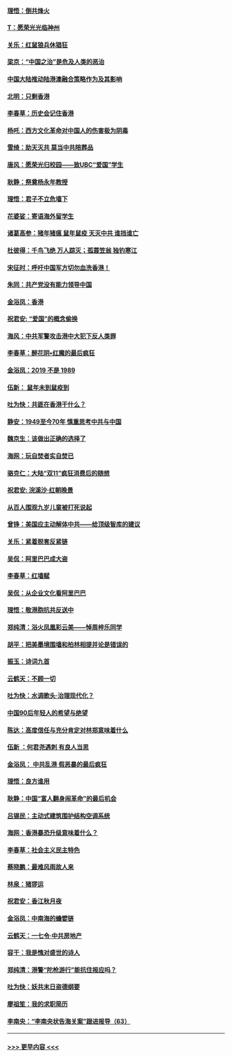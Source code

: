#### [理悟：倒共烽火](../pages/nsc993/n11668844.md?t=11211055) 
#### [T：愿荣光光临神州](../pages/nsc993/n11668421.md?t=11211055) 
#### [关乐：红鼠狼兵休猖狂](../pages/nsc993/n11668378.md?t=11211055) 
#### [梁京：“中国之治”是危及人类的恶治](../pages/nsc993/n11668328.md?t=11211055) 
#### [中国大陆推动陆港澳融合策略作为及其影响](../pages/nsc993/n11668157.md?t=11211055) 
#### [北明：只剩香港](../pages/nsc993/n11668002.md?t=11211055) 
#### [李春草：历史会记住香港](../pages/nsc993/n11667927.md?t=11211055) 
#### [杨吒：西方文化革命对中国人的伤害极为阴毒](../pages/nsc993/n11664521.md?t=11211055) 
#### [雪绮：助天灭共 莫当中共陪葬品](../pages/nsc993/n11662650.md?t=11211055) 
#### [唐风：愿荣光归校园——致UBC“爱国”学生](../pages/nsc993/n11662194.md?t=11211055) 
#### [耿静：祭奠杨永年教授](../pages/nsc993/n11662514.md?t=11211055) 
#### [理悟：君子不立危墙下](../pages/nsc993/n11662172.md?t=11211055) 
#### [花婆娑：寄语海外留学生](../pages/nsc993/n11662121.md?t=11211055) 
#### [诸葛高参：猪年猪瘟 鼠年鼠疫 天灭中共 谁挡谁亡](../pages/nsc993/n11661980.md?t=11211055) 
#### [杜彼得：千鸟飞绝 万人踪灭；孤蓑笠翁 独钓寒江](../pages/nsc993/n11661170.md?t=11211055) 
#### [宋征时：呼吁中国军方切勿血洗香港！](../pages/nsc993/n11415318.md?t=11211055) 
#### [朱同：共产党没有能力领导中国](../pages/nsc993/n11660421.md?t=11211055) 
#### [金浴凤：香港](../pages/nsc993/n11660419.md?t=11211055) 
#### [祝君安: “爱国”的概念偷换](../pages/nsc993/n11659706.md?t=11211055) 
#### [海风：中共军警攻击港中大犯下反人类罪](../pages/nsc993/n11659632.md?t=11211055) 
#### [李春草：醉花阴•红魔的最后疯狂](../pages/nsc993/n11659287.md?t=11211055) 
#### [金浴凤：2019 不是 1989](../pages/nsc993/n11657663.md?t=11211055) 
#### [伍新： 鼠年未到鼠疫到](../pages/nsc993/n11655098.md?t=11211055) 
#### [吐为快：共匪在香港干什么？](../pages/nsc993/n11654891.md?t=11211055) 
#### [静安：1949至今70年 慎重思考中共与中国](../pages/nsc993/n11651244.md?t=11211055) 
#### [魏京生：该做出正确的选择了](../pages/nsc993/n11653084.md?t=11211055) 
#### [海网：玩自焚者实自焚已](../pages/nsc993/n11652423.md?t=11211055) 
#### [骆克仁：大陆“双11”疯狂消费后的随想](../pages/nsc993/n11652305.md?t=11211055) 
#### [祝君安: 浣溪沙·红朝晚景](../pages/nsc993/n11652258.md?t=11211055) 
#### [从百人围观九岁儿童被打死说起](../pages/nsc993/n11651030.md?t=11211055) 
#### [曾铮：美国应主动解体中共——给顶级智库的建议](../pages/nsc993/n11649888.md?t=11211055) 
#### [关乐：紧着脱套反紧链](../pages/nsc993/n11649069.md?t=11211055) 
#### [吴侃：阿里巴巴成大盗](../pages/nsc993/n11645523.md?t=11211055) 
#### [李春草：红墙赋](../pages/nsc993/n11646389.md?t=11211055) 
#### [吴侃：从企业文化看阿里巴巴](../pages/nsc993/n11645476.md?t=11211055) 
#### [理悟：敬港胞抗共反送中](../pages/nsc993/n11645466.md?t=11211055) 
#### [郑纯清：浴火凤凰彩云美——悼周梓乐同学](../pages/nsc993/n11645155.md?t=11211055) 
#### [胡平：把美墨境围墙和柏林相提并论是错误的](../pages/nsc993/n11645134.md?t=11211055) 
#### [振玉：诗词九首](../pages/nsc993/n11644081.md?t=11211055) 
#### [云鹤天：不顾一切](../pages/nsc993/n11643508.md?t=11211055) 
#### [吐为快：水调歌头·治理现代化？](../pages/nsc993/n11643485.md?t=11211055) 
#### [中国90后年轻人的希望与绝望](../pages/nsc993/n11642317.md?t=11211055) 
#### [陈达：高度信任与充分肯定对林郑意味着什么](../pages/nsc993/n11641441.md?t=11211055) 
#### [伍新 ：何君尧遇刺 有良人当思](../pages/nsc993/n11641503.md?t=11211055) 
#### [金浴凤： 中共乱港  假恶暴的最后疯狂](../pages/nsc993/n11641495.md?t=11211055) 
#### [理悟：良方谁用](../pages/nsc993/n11641463.md?t=11211055) 
#### [耿静：中国“富人翻身闹革命”的最后机会](../pages/nsc993/n11640655.md?t=11211055) 
#### [吕锡民：主动式建筑围护结构空调系统](../pages/nsc993/n11640168.md?t=11211055) 
#### [海网：香港暴恐升级意味着什么？](../pages/nsc993/n11635904.md?t=11211055) 
#### [李春草：社会主义民主特色](../pages/nsc993/n11634657.md?t=11211055) 
#### [蔡晓鹏：最难风雨故人来](../pages/nsc993/n11633145.md?t=11211055) 
#### [林泉：猪猡运](../pages/nsc993/n11631469.md?t=11211055) 
#### [祝君安：香江秋月夜](../pages/nsc993/n11631440.md?t=11211055) 
#### [金浴凤：中南海的蟾嬖链](../pages/nsc993/n11631290.md?t=11211055) 
#### [云鹤天：一七令·中共房地产](../pages/nsc993/n11630084.md?t=11211055) 
#### [容干：我是愧对盛世的诗人](../pages/nsc993/n11630059.md?t=11211055) 
#### [郑纯清：港警“陀枪游行”能抗住报应吗？](../pages/nsc993/n11629999.md?t=11211055) 
#### [吐为快：妖共末日盗德纲要](../pages/nsc993/n11628610.md?t=11211055) 
#### [廖祖笙：我的求职简历](../pages/nsc993/n11628492.md?t=11211055) 
#### [李南央：“李南央状告海关案”跟进报导（63）](../pages/nsc993/n11627039.md?t=11211055) 

----
#### [ >>> 更早内容 <<< ](../indexes/nsc993-earlier.md)
